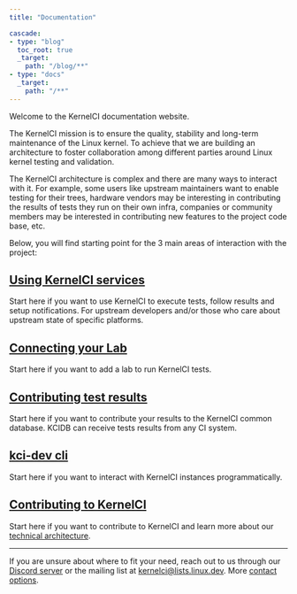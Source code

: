 ```yaml
---
title: "Documentation"

cascade:
- type: "blog"
  toc_root: true
  _target:
    path: "/blog/**"
- type: "docs"
  _target:
    path: "/**"
---
```


Welcome to the KernelCI documentation website.

The KernelCI mission is to ensure the quality, stability and long-term maintenance of the Linux kernel. To achieve that we are building an architecture to foster collaboration among different parties around Linux kernel testing and validation.

The KernelCI architecture is complex and there are many ways to interact with it. For example, some users like upstream maintainers want to enable testing for their trees, hardware vendors may be interesting in contributing the results of tests they run on their own infra, companies or community members may be interested in contributing new features to the project code base, etc.

Below, you will find starting point for the 3 main areas of interaction with the project:

<div class="container border border-primary rounded p-2">
  <h2 class="text-center">
    <a href="kernel-community">Using KernelCI services</a>
  </h2>
  <p class="text-center">Start here if you want to use KernelCI to execute tests, follow results and setup notifications. For upstream developers and/or those who care about upstream state of specific platforms.</p>
</div>

<div class="container border border-primary rounded p-2 mt-3">
  <h2 class="text-center">
    <a href="labs">Connecting your Lab</a>
  </h2>
  <p class="text-center">Start here if you want to add a lab to run KernelCI tests.</p>
</div>

<div class="container border border-primary rounded p-2 mt-3">
  <h2 class="text-center">
    <a href="kcidb">Contributing test results</a>
  </h2>
  <p class="text-center">Start here if you want
  to contribute your results to the KernelCI common database. KCIDB can receive tests results from any CI system.</p>
</div>

<div class="container border border-primary rounded p-2 mt-3">
  <h2 class="text-center">
    <a href="kci-dev">kci-dev cli</a>
  </h2>
  <p class="text-center">Start here if you want to interact with KernelCI instances programmatically.</p>
</div>

<div class="container border border-primary rounded p-2 mt-3">
  <h2 class="text-center">
    <a href="architecture">Contributing to KernelCI</a>
  </h2>
  <p class="text-center">Start here if you want to contribute to KernelCI and learn
  more about our <a href="architecture">technical architecture</a>.</p>
</div>

---
If you are unsure about where to fit your need, reach out to us through our [Discord server](https://discord.gg/KWbrbWEyqb) or the mailing list at [kernelci@lists.linux.dev](mailto:kernelci@lists.linux.dev). More [contact options](https://kernelci.org/community-contact/).
